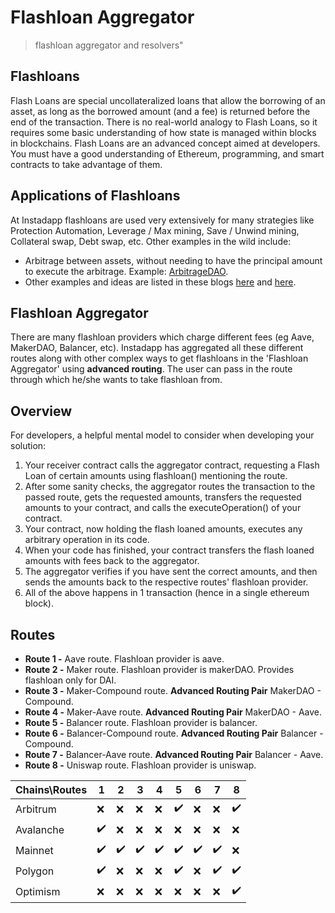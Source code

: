 # Flashloan Aggregator

> flashloan aggregator and resolvers"

## Flashloans

Flash Loans are special uncollateralized loans that allow the borrowing of an asset, as long as the borrowed amount (and a fee) is returned before the end of the transaction. There is no real-world analogy to Flash Loans, so it requires some basic understanding of how state is managed within blocks in blockchains.
Flash Loans are an advanced concept aimed at developers. You must have a good understanding of Ethereum, programming, and smart contracts to take advantage of them.

## Applications of Flashloans

At Instadapp flashloans are used very extensively for many strategies like Protection Automation, Leverage / Max mining, Save / Unwind mining, Collateral swap, Debt swap, etc. Other examples in the wild include:

- Arbitrage between assets, without needing to have the principal amount to execute the arbitrage. Example: [ArbitrageDAO](https://medium.com/@bneiluj/flash-boys-arbitrage-dao-c0b96d094f93).
- Other examples and ideas are listed in these blogs [here](https://medium.com/aave/sneak-peek-at-flash-loans-f2b28a394d62) and [here](https://medium.com/aave/building-the-post-liquidation-era-4e650935fc88).

## Flashloan Aggregator

There are many flashloan providers which charge different fees (eg Aave, MakerDAO, Balancer, etc). Instadapp has aggregated all these different routes along with other complex ways to get flashloans in the 'Flashloan Aggregator' using **advanced routing**.
The user can pass in the route through which he/she wants to take flashloan from.

## Overview

For developers, a helpful mental model to consider when developing your solution:
1. Your receiver contract calls the aggregator contract, requesting a Flash Loan of certain amounts using flashloan() mentioning the route.
2. After some sanity checks, the aggregator routes the transaction to the passed route, gets the requested amounts, transfers the requested amounts to your contract, and calls the executeOperation() of your contract.
3. Your contract, now holding the flash loaned amounts, executes any arbitrary operation in its code.
4. When your code has finished, your contract transfers the flash loaned amounts with fees back to the aggregator.
5. The aggregator verifies if you have sent the correct amounts, and then sends the amounts back to the respective routes' flashloan provider.
6. All of the above happens in 1 transaction (hence in a single ethereum block).

## Routes

- **Route 1 -** Aave route. Flashloan provider is aave.
- **Route 2 -** Maker route. Flashloan provider is makerDAO. Provides flashloan only for DAI.
- **Route 3 -** Maker-Compound route. **Advanced Routing Pair** MakerDAO - Compound.
- **Route 4 -** Maker-Aave route. **Advanced Routing Pair** MakerDAO - Aave.
- **Route 5 -** Balancer route. Flashloan provider is balancer.
- **Route 6 -** Balancer-Compound route. **Advanced Routing Pair** Balancer - Compound.
- **Route 7 -** Balancer-Aave route. **Advanced Routing Pair** Balancer - Aave.
- **Route 8 -** Uniswap route. Flashloan provider is uniswap.

| Chains\Routes | 1 | 2 | 3 | 4 | 5 | 6 | 7 | 8 |
| ---------- | - | -| -| -| -| -| -| -|
| Arbitrum| ❌ | ❌ | ❌  | ❌ | ✔️ | ❌ | ❌ | ✔️ |
| Avalanche | ✔️ | ❌ | ❌ | ❌ | ❌ | ❌ | ❌ | ❌ |
| Mainnet | ✔️ | ✔️ | ✔️ | ✔️ | ✔️ | ✔️ | ✔️ | ❌ |
| Polygon | ✔️ | ❌ | ❌ | ❌ | ✔️ | ❌ | ✔️ | ✔️ |
| Optimism| ❌ | ❌ | ❌  | ❌ | ❌ | ❌ | ❌ | ✔️ |


